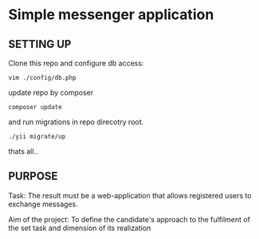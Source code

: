Simple messenger application
================================


SETTING UP
-------------------

Clone this repo and configure db access:

~~~
vim ./config/db.php
~~~

update repo by composer

~~~
composer update
~~~

and run migrations in repo direcotry root.

~~~
./yii migrate/up
~~~

thats all..


PURPOSE
-------------------

Task: The result must be a web-application that allows registered users to exchange messages.

Aim of the project: To define the candidate's approach to the fulfilment of the set task and dimension of its realization